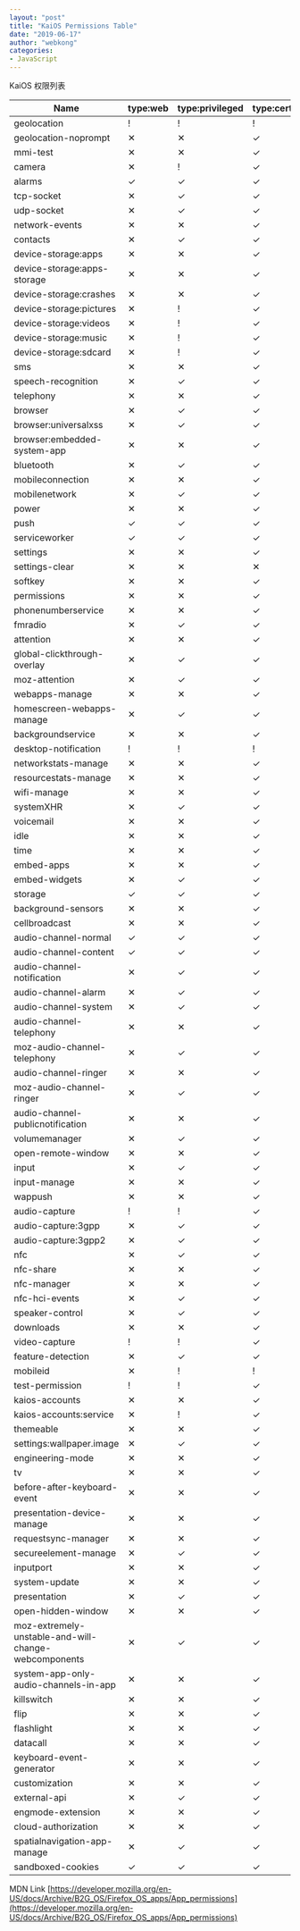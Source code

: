 ```yaml
---
layout: "post"
title: "KaiOS Permissions Table"
date: "2019-06-17"
author: "webkong"
categories:
- JavaScript
---
```


KaiOS 权限列表

Name                                                 | type:web | type:privileged | type:certified
-----------------------------------------------------|----------|-----------------|---------------
geolocation                                          | !        | !               | !
geolocation-noprompt                                 | ✕        | ✕               | ✓
mmi-test                                             | ✕        | ✕               | ✓
camera                                               | ✕        | !               | ✓
alarms                                               | ✓        | ✓               | ✓
tcp-socket                                           | ✕        | ✓               | ✓
udp-socket                                           | ✕        | ✓               | ✓
network-events                                       | ✕        | ✕               | ✓
contacts                                             | ✕        | ✓               | ✓
device-storage:apps                                  | ✕        | ✕               | ✓
device-storage:apps-storage                          | ✕        | ✕               | ✓
device-storage:crashes                               | ✕        | ✕               | ✓
device-storage:pictures                              | ✕        | !               | ✓
device-storage:videos                                | ✕        | !               | ✓
device-storage:music                                 | ✕        | !               | ✓
device-storage:sdcard                                | ✕        | !               | ✓
sms                                                  | ✕        | ✕               | ✓
speech-recognition                                   | ✕        | ✓               | ✓
telephony                                            | ✕        | ✕               | ✓
browser                                              | ✕        | ✓               | ✓
browser:universalxss                                 | ✕        | ✓               | ✓
browser:embedded-system-app                          | ✕        | ✕               | ✓
bluetooth                                            | ✕        | ✓               | ✓
mobileconnection                                     | ✕        | ✕               | ✓
mobilenetwork                                        | ✕        | ✓               | ✓
power                                                | ✕        | ✕               | ✓
push                                                 | ✓        | ✓               | ✓
serviceworker                                        | ✓        | ✓               | ✓
settings                                             | ✕        | ✕               | ✓
settings-clear                                       | ✕        | ✕               | ✕
softkey                                              | ✕        | ✕               | ✓
permissions                                          | ✕        | ✕               | ✓
phonenumberservice                                   | ✕        | ✕               | ✓
fmradio                                              | ✕        | ✓               | ✓
attention                                            | ✕        | ✕               | ✓
global-clickthrough-overlay                          | ✕        | ✓               | ✓
moz-attention                                        | ✕        | ✓               | ✓
webapps-manage                                       | ✕        | ✕               | ✓
homescreen-webapps-manage                            | ✕        | ✓               | ✓
backgroundservice                                    | ✕        | ✕               | ✓
desktop-notification                                 | !        | !               | !
networkstats-manage                                  | ✕        | ✕               | ✓
resourcestats-manage                                 | ✕        | ✕               | ✓
wifi-manage                                          | ✕        | ✕               | ✓
systemXHR                                            | ✕        | ✓               | ✓
voicemail                                            | ✕        | ✕               | ✓
idle                                                 | ✕        | ✕               | ✓
time                                                 | ✕        | ✕               | ✓
embed-apps                                           | ✕        | ✕               | ✓
embed-widgets                                        | ✕        | ✓               | ✓
storage                                              | ✓        | ✓               | ✓
background-sensors                                   | ✕        | ✕               | ✓
cellbroadcast                                        | ✕        | ✕               | ✓
audio-channel-normal                                 | ✓        | ✓               | ✓
audio-channel-content                                | ✓        | ✓               | ✓
audio-channel-notification                           | ✕        | ✓               | ✓
audio-channel-alarm                                  | ✕        | ✓               | ✓
audio-channel-system                                 | ✕        | ✓               | ✓
audio-channel-telephony                              | ✕        | ✕               | ✓
moz-audio-channel-telephony                          | ✕        | ✓               | ✓
audio-channel-ringer                                 | ✕        | ✕               | ✓
moz-audio-channel-ringer                             | ✕        | ✓               | ✓
audio-channel-publicnotification                     | ✕        | ✕               | ✓
volumemanager                                        | ✕        | ✓               | ✓
open-remote-window                                   | ✕        | ✕               | ✓
input                                                | ✕        | ✓               | ✓
input-manage                                         | ✕        | ✕               | ✓
wappush                                              | ✕        | ✕               | ✓
audio-capture                                        | !        | !               | ✓
audio-capture:3gpp                                   | ✕        | ✓               | ✓
audio-capture:3gpp2                                  | ✕        | ✓               | ✓
nfc                                                  | ✕        | ✓               | ✓
nfc-share                                            | ✕        | ✕               | ✓
nfc-manager                                          | ✕        | ✕               | ✓
nfc-hci-events                                       | ✕        | ✓               | ✓
speaker-control                                      | ✕        | ✓               | ✓
downloads                                            | ✕        | ✕               | ✓
video-capture                                        | !        | !               | ✓
feature-detection                                    | ✕        | ✓               | ✓
mobileid                                             | ✕        | !               | !
test-permission                                      | !        | !               | ✓
kaios-accounts                                       | ✕        | ✕               | ✓
kaios-accounts:service                               | ✕        | !               | ✓
themeable                                            | ✕        | ✕               | ✓
settings:wallpaper.image                             | ✕        | ✓               | ✓
engineering-mode                                     | ✕        | ✕               | ✓
tv                                                   | ✕        | ✕               | ✓
before-after-keyboard-event                          | ✕        | ✕               | ✓
presentation-device-manage                           | ✕        | ✕               | ✓
requestsync-manager                                  | ✕        | ✕               | ✓
secureelement-manage                                 | ✕        | ✓               | ✓
inputport                                            | ✕        | ✕               | ✓
system-update                                        | ✕        | ✕               | ✓
presentation                                         | ✕        | ✓               | ✓
open-hidden-window                                   | ✕        | ✕               | ✓
moz-extremely-unstable-and-will-change-webcomponents | ✕        | ✓               | ✓
system-app-only-audio-channels-in-app                | ✕        | ✕               | ✓
killswitch                                           | ✕        | ✕               | ✓
flip                                                 | ✕        | ✕               | ✓
flashlight                                           | ✕        | ✕               | ✓
datacall                                             | ✕        | ✕               | ✓
keyboard-event-generator                             | ✕        | ✕               | ✓
customization                                        | ✕        | ✕               | ✓
external-api                                         | ✕        | ✓               | ✓
engmode-extension                                    | ✕        | ✕               | ✓
cloud-authorization                                  | ✕        | ✕               | ✓
spatialnavigation-app-manage                         | ✕        | ✓               | ✓
sandboxed-cookies                                    | ✓        | ✓               | ✓


MDN Link [https://developer.mozilla.org/en-US/docs/Archive/B2G_OS/Firefox_OS_apps/App_permissions](https://developer.mozilla.org/en-US/docs/Archive/B2G_OS/Firefox_OS_apps/App_permissions)
